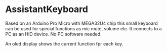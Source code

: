 # AssistantKeyboard

Based on an Arduino Pro Micro with MEGA32U4 chip this small keyboard can be used for special functions as mic mute, volume etc.
It connects to a PC as an HID device. No PC software needed.

An oled display shows the current function fpr each key.
